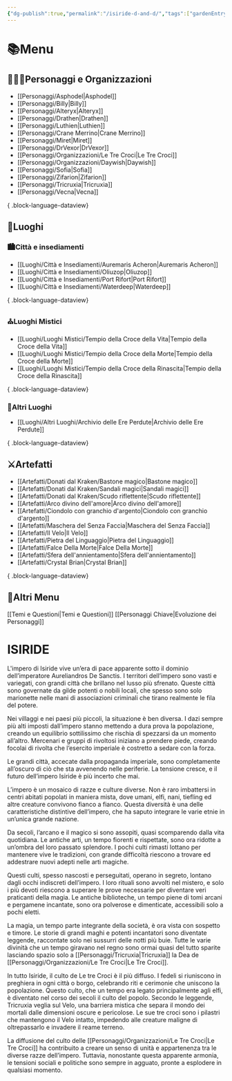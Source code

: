 ```yaml
---
{"dg-publish":true,"permalink":"/isiride-d-and-d/","tags":["gardenEntry"],"noteIcon":""}
---
```



# 📚Menu

## 🧚🏻‍♀️Personaggi e Organizzazioni

- [[Personaggi/Asphodel\|Asphodel]]
- [[Personaggi/Billy\|Billy]]
- [[Personaggi/Alteryx\|Alteryx]]
- [[Personaggi/Drathen\|Drathen]]
- [[Personaggi/Luthien\|Luthien]]
- [[Personaggi/Crane Merrino\|Crane Merrino]]
- [[Personaggi/Miret\|Miret]]
- [[Personaggi/DrVexor\|DrVexor]]
- [[Personaggi/Organizzazioni/Le Tre Croci\|Le Tre Croci]]
- [[Personaggi/Organizzazioni/Daywish\|Daywish]]
- [[Personaggi/Sofia\|Sofia]]
- [[Personaggi/Zifarion\|Zifarion]]
- [[Personaggi/Tricruxia\|Tricruxia]]
- [[Personaggi/Vecna\|Vecna]]

{ .block-language-dataview}

## 📍Luoghi

### 🏙️Città e insediamenti

- [[Luoghi/Città e Insediamenti/Auremaris Acheron\|Auremaris Acheron]]
- [[Luoghi/Città e Insediamenti/Oliuzop\|Oliuzop]]
- [[Luoghi/Città e Insediamenti/Port Rifort\|Port Rifort]]
- [[Luoghi/Città e Insediamenti/Waterdeep\|Waterdeep]]

{ .block-language-dataview}

### ⛪Luoghi Mistici

- [[Luoghi/Luoghi Mistici/Tempio della Croce della Vita\|Tempio della Croce della Vita]]
- [[Luoghi/Luoghi Mistici/Tempio della Croce della Morte\|Tempio della Croce della Morte]]
- [[Luoghi/Luoghi Mistici/Tempio della Croce della Rinascita\|Tempio della Croce della Rinascita]]

{ .block-language-dataview}

### 📌Altri Luoghi

- [[Luoghi/Altri Luoghi/Archivio delle Ere Perdute\|Archivio delle Ere Perdute]]

{ .block-language-dataview}

## ⚔️Artefatti

- [[Artefatti/Donati dal Kraken/Bastone magico\|Bastone magico]]
- [[Artefatti/Donati dal Kraken/Sandali magici\|Sandali magici]]
- [[Artefatti/Donati dal Kraken/Scudo riflettente\|Scudo riflettente]]
- [[Artefatti/Arco divino dell'amore\|Arco divino dell'amore]]
- [[Artefatti/Ciondolo con granchio d'argento\|Ciondolo con granchio d'argento]]
- [[Artefatti/Maschera del Senza Faccia\|Maschera del Senza Faccia]]
- [[Artefatti/Il Velo\|Il Velo]]
- [[Artefatti/Pietra del Linguaggio\|Pietra del Linguaggio]]
- [[Artefatti/Falce Della Morte\|Falce Della Morte]]
- [[Artefatti/Sfera dell'annientamento\|Sfera dell'annientamento]]
- [[Artefatti/Crystal Brian\|Crystal Brian]]

{ .block-language-dataview}

## 🔖Altri Menu

[[Temi e Questioni\|Temi e Questioni]]
[[Personaggi Chiave\|Evoluzione dei Personaggi]]

# ISIRIDE

L'impero di Isiride vive un’era di pace apparente sotto il dominio dell’imperatore Aureliandros De Sanctis. I territori dell’impero sono vasti e variegati, con grandi città che brillano nel lusso più sfrenato. Queste città sono governate da gilde potenti o nobili locali, che spesso sono solo marionette nelle mani di associazioni criminali che tirano realmente le fila del potere.

Nei villaggi e nei paesi più piccoli, la situazione è ben diversa. I dazi sempre più alti imposti dall’impero stanno mettendo a dura prova la popolazione, creando un equilibrio sottilissimo che rischia di spezzarsi da un momento all’altro. Mercenari e gruppi di rivoltosi iniziano a prendere piede, creando focolai di rivolta che l’esercito imperiale è costretto a sedare con la forza.

Le grandi città, accecate dalla propaganda imperiale, sono completamente all’oscuro di ciò che sta avvenendo nelle periferie. La tensione cresce, e il futuro dell’impero Isiride è più incerto che mai.

L’impero è un mosaico di razze e culture diverse. Non è raro imbattersi in centri abitati popolati in maniera mista, dove umani, elfi, nani, tiefling ed altre creature convivono fianco a fianco. Questa diversità è una delle caratteristiche distintive dell’impero, che ha saputo integrare le varie etnie in un’unica grande nazione.

Da secoli, l’arcano e il magico si sono assopiti, quasi scomparendo dalla vita quotidiana. Le antiche arti, un tempo fiorenti e rispettate, sono ora ridotte a un’ombra del loro passato splendore. I pochi culti rimasti lottano per mantenere vive le tradizioni, con grande difficoltà riescono a trovare ed addestrare nuovi adepti nelle arti magiche.

Questi culti, spesso nascosti e perseguitati, operano in segreto, lontano dagli occhi indiscreti dell’impero. I loro rituali sono avvolti nel mistero, e solo i più devoti riescono a superare le prove necessarie per diventare veri praticanti della magia. Le antiche biblioteche, un tempo piene di tomi arcani e pergamene incantate, sono ora polverose e dimenticate, accessibili solo a pochi eletti.

La magia, un tempo parte integrante della società, è ora vista con sospetto e timore. Le storie di grandi maghi e potenti incantatori sono diventate leggende, raccontate solo nei sussurri delle notti più buie. Tutte le varie divinità che un tempo giravano nel regno sono ormai quasi del tutto sparite lasciando spazio solo a [[Personaggi/Tricruxia\|Tricruxia]] la Dea de [[Personaggi/Organizzazioni/Le Tre Croci\|Le Tre Croci]].

In tutto Isiride, il culto de Le tre Croci è il più diffuso. I fedeli si riuniscono in preghiera in ogni città o borgo, celebrando riti e cerimonie che uniscono la popolazione. Questo culto, che un tempo era legato principalmente agli elfi, è diventato nel corso dei secoli il culto del popolo. Secondo le leggende, Tricruxia veglia sul Velo, una barriera mistica che separa il mondo dei mortali dalle dimensioni oscure e pericolose. Le sue tre croci sono i pilastri che mantengono il Velo intatto, impedendo alle creature maligne di oltrepassarlo e invadere il reame terreno.

La diffusione del culto delle [[Personaggi/Organizzazioni/Le Tre Croci\|Le Tre Croci]] ha contribuito a creare un senso di unità e appartenenza tra le diverse razze dell’impero. Tuttavia, nonostante questa apparente armonia, le tensioni sociali e politiche sono sempre in agguato, pronte a esplodere in qualsiasi momento.
